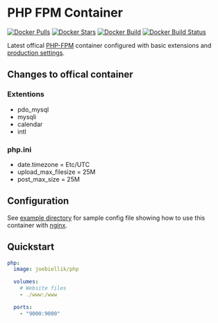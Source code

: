 # PHP FPM Container

[![Docker Pulls](https://img.shields.io/docker/pulls/joebiellik/php.svg)](https://hub.docker.com/r/joebiellik/php/)
[![Docker Stars](https://img.shields.io/docker/stars/joebiellik/php.svg)](https://hub.docker.com/r/joebiellik/php/)
[![Docker Build](https://img.shields.io/docker/automated/joebiellik/php.svg)](https://hub.docker.com/r/joebiellik/php/)
[![Docker Build Status](https://img.shields.io/docker/build/joebiellik/php.svg)](https://hub.docker.com/r/joebiellik/php/)

Latest offical [PHP-FPM](https://hub.docker.com/_/php/) container configured with basic extensions and [production settings](https://github.com/php/php-src/blob/master/php.ini-production).

## Changes to offical container

### Extentions

- pdo_mysql
- mysqli
- calendar
- intl

### php.ini

- date.timezone = Etc/UTC
- upload_max_filesize = 25M
- post_max_size = 25M

## Configuration

See [example directory](https://github.com/jcbiellikltd/docker-dhcpd/tree/master/example) for sample config file showing how to use this container with [nginx](https://hub.docker.com/_/nginx/).

## Quickstart

```yml
php:
  image: joebiellik/php

  volumes:
    # Website files
    - ./www:/www

  ports:
    - "9000:9000"
```
